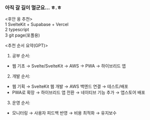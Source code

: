 ### 아직 갈 길이 멀군요... ㅎ.ㅎ   

<후안 옹 추천>   
1 SvelteKit + Supabase + Vercel   
2 typescript   
3 git page(포폴용)   

<추천 순서 요약(GPT)>   

1. 공부 순서:   
  - 웹 기초 → Svelte/SvelteKit → AWS → PWA → 하이브리드 앱   

2. 개발 순서:   
  - 웹 기획 → SvelteKit 웹 개발 → AWS 백엔드 연결 → 테스트/배포
  - PWA로 확장 → 하이브리드 앱 전환 → 네이티브 기능 추가 → 앱스토어 배포   

3. 운영 순서:   
  - 모니터링 → 사용자 피드백 반영 → 비용 최적화 → 유지보수   
